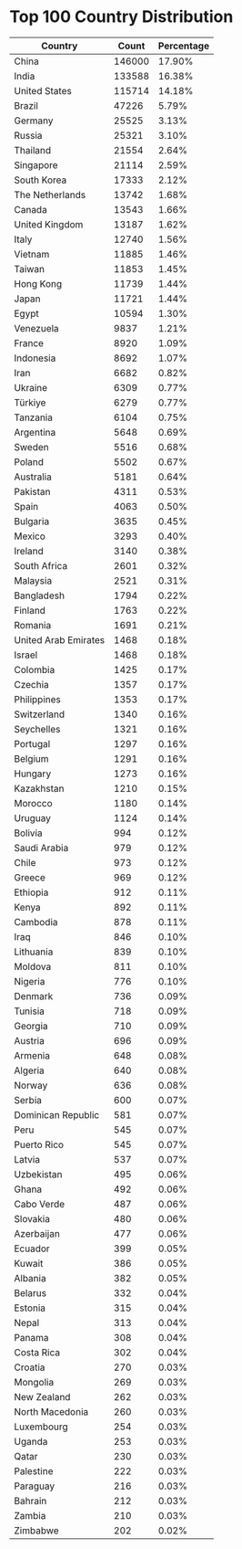 # Top 100 Country Distribution
| Country | Count | Percentage |
|----|----|----|
| China | 146000 | 17.90% |
| India | 133588 | 16.38% |
| United States | 115714 | 14.18% |
| Brazil | 47226 | 5.79% |
| Germany | 25525 | 3.13% |
| Russia | 25321 | 3.10% |
| Thailand | 21554 | 2.64% |
| Singapore | 21114 | 2.59% |
| South Korea | 17333 | 2.12% |
| The Netherlands | 13742 | 1.68% |
| Canada | 13543 | 1.66% |
| United Kingdom | 13187 | 1.62% |
| Italy | 12740 | 1.56% |
| Vietnam | 11885 | 1.46% |
| Taiwan | 11853 | 1.45% |
| Hong Kong | 11739 | 1.44% |
| Japan | 11721 | 1.44% |
| Egypt | 10594 | 1.30% |
| Venezuela | 9837 | 1.21% |
| France | 8920 | 1.09% |
| Indonesia | 8692 | 1.07% |
| Iran | 6682 | 0.82% |
| Ukraine | 6309 | 0.77% |
| Türkiye | 6279 | 0.77% |
| Tanzania | 6104 | 0.75% |
| Argentina | 5648 | 0.69% |
| Sweden | 5516 | 0.68% |
| Poland | 5502 | 0.67% |
| Australia | 5181 | 0.64% |
| Pakistan | 4311 | 0.53% |
| Spain | 4063 | 0.50% |
| Bulgaria | 3635 | 0.45% |
| Mexico | 3293 | 0.40% |
| Ireland | 3140 | 0.38% |
| South Africa | 2601 | 0.32% |
| Malaysia | 2521 | 0.31% |
| Bangladesh | 1794 | 0.22% |
| Finland | 1763 | 0.22% |
| Romania | 1691 | 0.21% |
| United Arab Emirates | 1468 | 0.18% |
| Israel | 1468 | 0.18% |
| Colombia | 1425 | 0.17% |
| Czechia | 1357 | 0.17% |
| Philippines | 1353 | 0.17% |
| Switzerland | 1340 | 0.16% |
| Seychelles | 1321 | 0.16% |
| Portugal | 1297 | 0.16% |
| Belgium | 1291 | 0.16% |
| Hungary | 1273 | 0.16% |
| Kazakhstan | 1210 | 0.15% |
| Morocco | 1180 | 0.14% |
| Uruguay | 1124 | 0.14% |
| Bolivia | 994 | 0.12% |
| Saudi Arabia | 979 | 0.12% |
| Chile | 973 | 0.12% |
| Greece | 969 | 0.12% |
| Ethiopia | 912 | 0.11% |
| Kenya | 892 | 0.11% |
| Cambodia | 878 | 0.11% |
| Iraq | 846 | 0.10% |
| Lithuania | 839 | 0.10% |
| Moldova | 811 | 0.10% |
| Nigeria | 776 | 0.10% |
| Denmark | 736 | 0.09% |
| Tunisia | 718 | 0.09% |
| Georgia | 710 | 0.09% |
| Austria | 696 | 0.09% |
| Armenia | 648 | 0.08% |
| Algeria | 640 | 0.08% |
| Norway | 636 | 0.08% |
| Serbia | 600 | 0.07% |
| Dominican Republic | 581 | 0.07% |
| Peru | 545 | 0.07% |
| Puerto Rico | 545 | 0.07% |
| Latvia | 537 | 0.07% |
| Uzbekistan | 495 | 0.06% |
| Ghana | 492 | 0.06% |
| Cabo Verde | 487 | 0.06% |
| Slovakia | 480 | 0.06% |
| Azerbaijan | 477 | 0.06% |
| Ecuador | 399 | 0.05% |
| Kuwait | 386 | 0.05% |
| Albania | 382 | 0.05% |
| Belarus | 332 | 0.04% |
| Estonia | 315 | 0.04% |
| Nepal | 313 | 0.04% |
| Panama | 308 | 0.04% |
| Costa Rica | 302 | 0.04% |
| Croatia | 270 | 0.03% |
| Mongolia | 269 | 0.03% |
| New Zealand | 262 | 0.03% |
| North Macedonia | 260 | 0.03% |
| Luxembourg | 254 | 0.03% |
| Uganda | 253 | 0.03% |
| Qatar | 230 | 0.03% |
| Palestine | 222 | 0.03% |
| Paraguay | 216 | 0.03% |
| Bahrain | 212 | 0.03% |
| Zambia | 210 | 0.03% |
| Zimbabwe | 202 | 0.02% |
